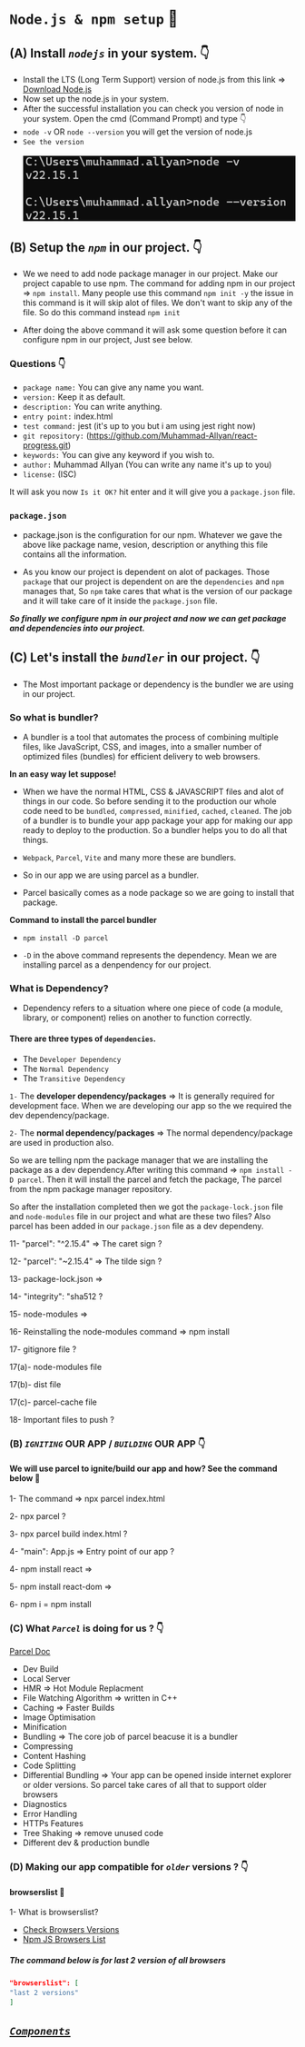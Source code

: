# **`Node.js & npm setup`** 🚀

## (A) Install _`nodejs`_ in your system. 👇

- Install the LTS (Long Term Support) version of node.js from this link => [Download Node.js](https://nodejs.org/en/download)
- Now set up the node.js in your system.
- After the successful installation you can check you version of node in your system. Open the cmd (Command Prompt) and type 👇
- `node -v` OR `node --version` you will get the version of node.js
- ```See the version``` </br></br>![node version](image-2.png)

## (B) Setup the _`npm`_ in our project. 👇

- We we need to add node package manager in our project. Make our project capable to use npm.
The command for adding npm in our project => `npm install`. Many people use this command `npm init -y` the issue in this command is it will skip alot of files. We don't want to skip any of the file. So do this command instead `npm init`

- After doing the above command it will ask some question before it can configure npm in our project, Just see below.

### Questions 👇

* `package name:` You can give any name you want.
* `version:` Keep it as default.
* `description:` You can write anything.
* `entry point:` index.html
* `test command:` jest (it's up to you but i am using jest right now)
* `git repository:` (https://github.com/Muhammad-Allyan/react-progress.git)
* `keywords:` You can give any keyword if you wish to.
* `author:` Muhammad Allyan (You can write any name it's up to you)
* `license:` (ISC) 

It will ask you now `Is it OK?` hit enter and it will give you a `package.json` file. 

### `package.json`

- package.json is the configuration for our npm. Whatever we gave the above like package name, vesion, description or anything this file contains all the information.

- As you know our project is dependent on alot of packages. Those `package` that our project is dependent on are the `dependencies` and `npm` manages that, So `npm` take cares that what is the version of our package and it will take care of it inside the `package.json` file.

***So finally we configure npm in our project and now we can get package and dependencies into our project.***

## (C) Let's install the _`bundler`_ in our project. 👇


- The Most important package or dependency is the bundler we are using in our project.

### So what is bundler?

- A bundler is a tool that automates the process of combining multiple files, like JavaScript, CSS, and images, into a smaller number of optimized files (bundles) for efficient delivery to web browsers.

**In an easy way let suppose!**
- When we have the normal HTML, CSS & JAVASCRIPT files and alot of things in our code. So before sending it to the production our whole code need to be `bundled`, `compressed`, `minified`, `cached`, `cleaned`. The job of a bundler is to bundle your app package your app for making our app ready to deploy to the production. So a bundler helps you to do all that things.
  
- `Webpack`, `Parcel`, `Vite` and many more these are bundlers.

- So in our app we are using parcel as a bundler.

- Parcel basically comes as a node package so we are going to install that package.

**Command to install the parcel bundler**

- `npm install -D parcel`

- `-D` in the above command represents the dependency. Mean we are installing parcel as a denpendency for our project.

### What is Dependency?
- Dependency refers to a situation where one piece of code (a module, library, or component) relies on another to function correctly.
  
#### There are three types of `dependencies`.
- The `Developer Dependency`
- The `Normal Dependency`
- The `Transitive Dependency`
  
`1-` The __developer dependency/packages__ => It is generally required for development face. When we are developing our app so the we required the dev dependency/package.

`2-` The __normal dependency/packages__ => The normal dependency/package are used in production also.

So we are telling npm the package manager that we are installing the package as a dev dependency.After writing this command => `npm install -D parcel`. Then it will install the parcel and fetch the package, The parcel from the npm package manager repository.

So after the installation completed then we got the `package-lock.json` file and `node-modules` file in our project and what are these two files? Also parcel has been added in our `package.json` file as a dev dependeny.

11- "parcel": "^2.15.4" => The caret sign ?

12- "parcel": "~2.15.4" => The tilde sign ?

13- package-lock.json =>

14- "integrity": "sha512 ?

15- node-modules =>

16- Reinstalling the node-modules command => npm install

17- gitignore file ?

17(a)- node-modules file

17(b)- dist file

17(c)- parcel-cache file

18- Important files to push ?

### (B) _`IGNITING`_ OUR APP / _`BUILDING`_ OUR APP 👇

#### We will use parcel to ignite/build our app and how? See the command below 🚀

1- The command => npx parcel index.html

2- npx parcel ?

3- npx parcel build index.html ?

4- "main": App.js => Entry point of our app ?

4- npm install react =>

5- npm install react-dom =>

6- npm i = npm install

### (C) What _`Parcel`_ is doing for us ? 👇

[Parcel Doc](https://parceljs.org/)

- Dev Build
- Local Server
- HMR => Hot Module Replacment
- File Watching Algorithm => written in C++
- Caching => Faster Builds
- Image Optimisation
- Minification
- Bundling => The core job of parcel beacuse it is a bundler
- Compressing
- Content Hashing
- Code Splitting
- Differential Bundling => Your app can be opened inside internet explorer or older versions. So parcel take cares of all that to support older browsers
- Diagnostics
- Error Handling
- HTTPs Features
- Tree Shaking => remove unused code
- Different dev & production bundle

### (D) Making our app compatible for _`older`_ versions ? 👇

#### browserslist 📂

1- What is browserslist?

- [Check Browsers Versions](https://browserslist.dev/)
- [Npm JS Browsers List](https://www.npmjs.com/package/browserslist)

##### The command below is for last 2 version of all browsers

```package.json
"browserslist": [
"last 2 versions"
]
```

## [_`Components`_](https://github.com/Muhammad-Allyan/react-progress/blob/e9c2022334a02e13bf7c8a79ea1c8f524223c09d/master%20react/Components.md)
